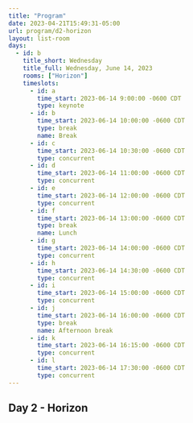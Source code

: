 ```yaml
---
title: "Program"
date: 2023-04-21T15:49:31-05:00
url: program/d2-horizon
layout: list-room
days: 
  - id: b
    title_short: Wednesday
    title_full: Wednesday, June 14, 2023
    rooms: ["Horizon"]
    timeslots: 
      - id: a
        time_start: 2023-06-14 9:00:00 -0600 CDT
        type: keynote
      - id: b
        time_start: 2023-06-14 10:00:00 -0600 CDT
        type: break
        name: Break
      - id: c
        time_start: 2023-06-14 10:30:00 -0600 CDT
        type: concurrent
      - id: d
        time_start: 2023-06-14 11:00:00 -0600 CDT
        type: concurrent
      - id: e
        time_start: 2023-06-14 12:00:00 -0600 CDT
        type: concurrent
      - id: f
        time_start: 2023-06-14 13:00:00 -0600 CDT
        type: break
        name: Lunch
      - id: g
        time_start: 2023-06-14 14:00:00 -0600 CDT
        type: concurrent
      - id: h
        time_start: 2023-06-14 14:30:00 -0600 CDT
        type: concurrent
      - id: i
        time_start: 2023-06-14 15:00:00 -0600 CDT
        type: concurrent
      - id: j
        time_start: 2023-06-14 16:00:00 -0600 CDT
        type: break
        name: Afternoon break
      - id: k
        time_start: 2023-06-14 16:15:00 -0600 CDT
        type: concurrent
      - id: l
        time_start: 2023-06-14 17:30:00 -0600 CDT
        type: concurrent
---
```


## Day 2 - Horizon